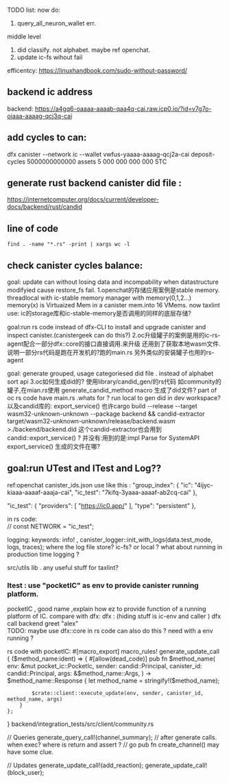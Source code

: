 
TODO list:
now do:
1. query_all_neuron_wallet err.

middle level
1. did classify. not alphabet. maybe ref openchat.
2. update ic-fs wihout fail

efficentcy:
https://linuxhandbook.com/sudo-without-password/

## backend ic address    
backend: https://a4gq6-oaaaa-aaaab-qaa4q-cai.raw.icp0.io/?id=v7g7o-oiaaa-aaaag-qcj3q-cai

## add cycles to can:
dfx canister --network ic --wallet vwfus-yaaaa-aaaag-qcj2a-cai deposit-cycles 5000000000000 assets
5 000 000 000 000 5TC

## generate rust backend canister did file :
https://internetcomputer.org/docs/current/developer-docs/backend/rust/candid

## line of code
```
find . -name "*.rs" -print | xargs wc -l
```

## check canister cycles balance:


<!-- TODO -->




goal: update can without losing data and incompability when datastructure modifyied cause restore_fs fail.
1.openchat的存储应用案例是stable memory.
threadlocal with ic-stable memory manager with memory(0,1,2...)
memory(x)  is Virtuaized Mem in a canister mem.into 16 VMems.
now taxlint use: ic的storage库和ic-stable-memory是否调用的同样的底层存储?



goal:run rs code instead of dfx-CLI to install and upgrade canister and inspect canister.(canistergeek can do this?)
2.oc升级罐子的案例是用的ic-rs-agent配合一部分dfx::core的接口直接调用.来升级
还用到了获取本地wasm文件.说明一部分rs代码是跑在开发机的?跑的main.rs
另外类似的安装罐子也用的rs-agent



goal: generate grouped, usage categoriesed did file . instead of alphabet sort api 
3.oc如何生成did的?
使用library/candid_gen/的rs代码
如community的罐子,在mian.rs使用 generate_candid_method macro 生成了did文件?
part of oc rs code have main.rs .whats for ? run local to gen did in dev workspace?
以及candid库的: export_service() 
也许cargo build --release --target wasm32-unknown-unknown --package backend && candid-extractor target/wasm32-unknown-unknown/release/backend.wasm >./backend/backend.did
这个candid-extractor也会用到  candid::export_service() ?
并没有:用到的是:impl Parse for SystemAPI
export_service() 生成的文件在哪?


## goal:run UTest and ITest  and Log??
ref:openchat
canister_ids.json use like this :
  "group_index": {
    "ic": "4ijyc-kiaaa-aaaaf-aaaja-cai",
    "ic_test": "7kifq-3yaaa-aaaaf-ab2cq-cai"
  },  

 "ic_test": {
  "providers": [
    "https://ic0.app/"
  ],
  "type": "persistent"
},

in rs code:  
// const NETWORK = "ic_test";  

logging: keywords: info!  ,     canister_logger::init_with_logs(data.test_mode, logs, traces);
where the log file store? ic-fs? or local ? 
what about running in production time logging ? 


src/utils lib . any useful stuff for taxlint?
### Itest : use "pocketIC" as env to provide canister running platform.
pocketIC , good name ,explain how ez to provide function of a running platform of IC.
compare with dfx: 
dfx : 
(hiding stuff is ic-env and caller )
dfx call backend greet "alex"  
TODO: maybe use dfx::core in rs code can also do this ? need with a env running ?

rs code with pocketIC:
#[macro_export]
macro_rules! generate_update_call {
    ($method_name:ident) => {
        #[allow(dead_code)]
        pub fn $method_name(
            env: &mut pocket_ic::PocketIc,
            sender: candid::Principal,
            canister_id: candid::Principal,
            args: &$method_name::Args,
        ) -> $method_name::Response {
            let method_name = stringify!($method_name);

            $crate::client::execute_update(env, sender, canister_id, method_name, args)
        }
    };
}
backend/integration_tests/src/client/community.rs

// Queries
generate_query_call!(channel_summary);
// after generate calls. when exec? where is return and assert ?
// go  pub fn create_channel()  may have some clue.

// Updates
generate_update_call!(add_reaction);
generate_update_call!(block_user);








